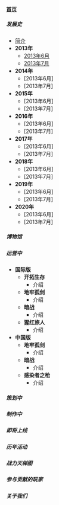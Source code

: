 
#### [首页](?file=home-首页)
##### 发展史
- [简介](?file=001-神域发展史/01-简介 "Asgard简介")
- **2013年**
    - [2013年6月](?file=001-神域发展史/2013/06 "Asgard简介")
    - [2013年7月](?file=001-神域发展史/2013 "Asgard简介")
- **2014年**
    - [2013年6月]
    - [2013年7月]
- **2015年**
    - [2013年6月]
    - [2013年7月]
- **2016年**
    - [2013年6月]
    - [2013年7月]
- **2017年**
    - [2013年6月]
    - [2013年7月]
- **2018年**
    - [2013年6月]
    - [2013年7月]
- **2019年**
    - [2013年6月]
    - [2013年7月]
- **2020年**
    - [2013年6月]
    - [2013年7月]

##### 博物馆

##### 运营中
- **国际版**
    - **开拓生存**
        - 介绍
    - **地牢孤剑**
        - 介绍
    - **暗战**
        - 介绍
    - **猩红旅人**
        - 介绍
- **中国版**
    - **地牢孤剑**
        - 介绍
    - **暗战**
        - 介绍
    - **感染者之枪**
        - 介绍

##### 策划中

##### 制作中

##### 即将上线

##### 历年活动

##### 战力天梯图

##### 参与贡献的玩家

##### 关于我们